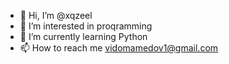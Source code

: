 - 👋 Hi, I’m @xqzeel
- 👀 I’m interested in proqramming
- 🌱 I’m currently learning Python
- 📫 How to reach me vidomamedov1@gmail.com
